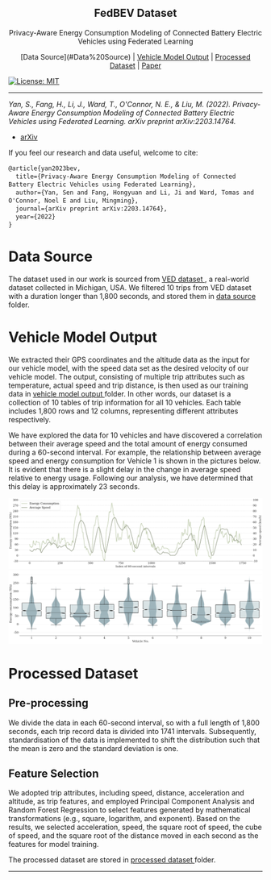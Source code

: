 <h2 align="center"> FedBEV Dataset </h2>

<p align="center"> Privacy-Aware Energy Consumption Modeling of Connected Battery Electric Vehicles using Federated Learning </p>

<p align="center">
  [Data Source](#Data%20Source) | <a href="#Vehicle%20Model%20Output">Vehicle Model Output</a> | <a href="#Processed%20Dataset">Processed Dataset</a> | <a href="https://arxiv.org/abs/2203.14764">Paper</a>
</p>

[![License: MIT](https://img.shields.io/badge/License-MIT-yellow.svg)](https://opensource.org/licenses/MIT)

---

*Yan, S., Fang, H., Li, J., Ward, T., O'Connor, N. E., & Liu, M. (2022). Privacy-Aware Energy Consumption Modeling of Connected Battery Electric Vehicles using Federated Learning. arXiv preprint arXiv:2203.14764.*

- <a href="https://arxiv.org/abs/2203.14764"> arXiv </a>

If you feel our research and data useful, welcome to cite:

```
@article{yan2023bev,
  title={Privacy-Aware Energy Consumption Modeling of Connected Battery Electric Vehicles using Federated Learning},
  author={Yan, Sen and Fang, Hongyuan and Li, Ji and Ward, Tomas and O'Connor, Noel E and Liu, Mingming},
  journal={arXiv preprint arXiv:2203.14764},
  year={2022}
}
```

# Data Source

The dataset used in our work is sourced from <a href="https://github.com/gsoh/VED"> VED dataset </a>, a real-world dataset collected in Michigan, USA. We filtered 10 trips from VED dataset with a duration longer than 1,800 seconds, and stored them in <a href="./data source"> data source </a> folder.

# Vehicle Model Output

We extracted their GPS coordinates and the altitude data as the input for our vehicle model, with the speed data set as the desired velocity of our vehicle model. The output, consisting of multiple trip attributes such as temperature, actual speed and trip distance, is then used as our training data in <a href="./vehicle model output"> vehicle model output </a> folder. In other words, our dataset is a collection of 10 tables of trip information for all 10 vehicles. Each table includes 1,800 rows and 12 columns, representing different attributes respectively.

We have explored the data for 10 vehicles and have discovered a correlation between their average speed and the total amount of energy consumed during a 60-second interval. For example, the relationship between average speed and energy consumption for Vehicle 1 is shown in the pictures below. It is evident that there is a slight delay in the change in average speed relative to energy usage. Following our analysis, we have determined that this delay is approximately 23 seconds.

![speed_energy](./images/speed_energy.png)
![speed_energy](./images/boxplot.png)

# Processed Dataset

## Pre-processing

We divide the data in each 60-second interval, so with a full length of 1,800 seconds, each trip record data is divided into 1741 intervals. Subsequently, standardisation of the data is implemented to shift the distribution such that the mean is zero and the standard deviation is one.

## Feature Selection

We adopted trip attributes, including speed, distance, acceleration and altitude, as trip features, and employed Principal Component Analysis and Random Forest Regression to select features generated by mathematical transformations (e.g., square, logarithm, and exponent). Based on the results, we selected acceleration, speed, the square root of speed, the cube of speed, and the square root of the distance moved in each second as the features for model training.

The processed dataset are stored in <a href="./processed dataset"> processed dataset </a> folder.

---



